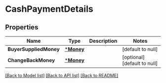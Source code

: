 # CashPaymentDetails

## Properties

 Name                   | Type                   | Description | Notes                        
------------------------|------------------------|-------------|------------------------------
 **BuyerSuppliedMoney** | [***Money**](Money.md) |             | [default to null]            
 **ChangeBackMoney**    | [***Money**](Money.md) |             | [optional] [default to null] 

[[Back to Model list]](../README.md#documentation-for-models) [[Back to API list]](../README.md#documentation-for-api-endpoints) [[Back to README]](../README.md)

